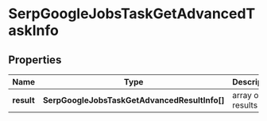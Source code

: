 # SerpGoogleJobsTaskGetAdvancedTaskInfo

## Properties

| Name | Type | Description | Notes |
|------------ | ------------- | ------------- | -------------|
**result** | **SerpGoogleJobsTaskGetAdvancedResultInfo[]** | array of results |[optional]|